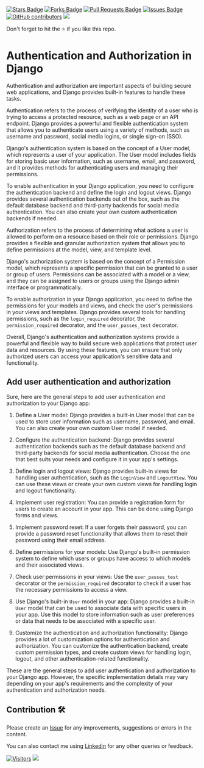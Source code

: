 <a href="https://github.com/drshahizan/learn-django/stargazers"><img src="https://img.shields.io/github/stars/drshahizan/learn-django" alt="Stars Badge"/></a>
<a href="https://github.com/drshahizan/learn-django/network/members"><img src="https://img.shields.io/github/forks/drshahizan/learn-django" alt="Forks Badge"/></a>
<a href="https://github.com/drshahizan/learn-django/pulls"><img src="https://img.shields.io/github/issues-pr/drshahizan/learn-django" alt="Pull Requests Badge"/></a>
<a href="https://github.com/drshahizan/learn-django/issues"><img src="https://img.shields.io/github/issues/drshahizan/learn-django" alt="Issues Badge"/></a>
<a href="https://github.com/drshahizan/learn-django/graphs/contributors"><img alt="GitHub contributors" src="https://img.shields.io/github/contributors/drshahizan/learn-django?color=2b9348"></a>
![](https://visitor-badge.glitch.me/badge?page_id=drshahizan/learn-django)

Don't forget to hit the :star: if you like this repo.
# Authentication and Authorization in Django

Authentication and authorization are important aspects of building secure web applications, and Django provides built-in features to handle these tasks.

Authentication refers to the process of verifying the identity of a user who is trying to access a protected resource, such as a web page or an API endpoint. Django provides a powerful and flexible authentication system that allows you to authenticate users using a variety of methods, such as username and password, social media logins, or single sign-on (SSO).

Django's authentication system is based on the concept of a User model, which represents a user of your application. The User model includes fields for storing basic user information, such as username, email, and password, and it provides methods for authenticating users and managing their permissions.

To enable authentication in your Django application, you need to configure the authentication backend and define the login and logout views. Django provides several authentication backends out of the box, such as the default database backend and third-party backends for social media authentication. You can also create your own custom authentication backends if needed.

Authorization refers to the process of determining what actions a user is allowed to perform on a resource based on their role or permissions. Django provides a flexible and granular authorization system that allows you to define permissions at the model, view, and template level.

Django's authorization system is based on the concept of a Permission model, which represents a specific permission that can be granted to a user or group of users. Permissions can be associated with a model or a view, and they can be assigned to users or groups using the Django admin interface or programmatically.

To enable authorization in your Django application, you need to define the permissions for your models and views, and check the user's permissions in your views and templates. Django provides several tools for handling permissions, such as the `login_required` decorator, the `permission_required` decorator, and the `user_passes_test` decorator.

Overall, Django's authentication and authorization systems provide a powerful and flexible way to build secure web applications that protect user data and resources. By using these features, you can ensure that only authorized users can access your application's sensitive data and functionality.

## Add user authentication and authorization
Sure, here are the general steps to add user authentication and authorization to your Django app:

1. Define a User model: Django provides a built-in User model that can be used to store user information such as username, password, and email. You can also create your own custom User model if needed.

2. Configure the authentication backend: Django provides several authentication backends such as the default database backend and third-party backends for social media authentication. Choose the one that best suits your needs and configure it in your app's settings.

3. Define login and logout views: Django provides built-in views for handling user authentication, such as the `LoginView` and `LogoutView`. You can use these views or create your own custom views for handling login and logout functionality.

4. Implement user registration: You can provide a registration form for users to create an account in your app. This can be done using Django forms and views.

5. Implement password reset: If a user forgets their password, you can provide a password reset functionality that allows them to reset their password using their email address.

6. Define permissions for your models: Use Django's built-in permission system to define which users or groups have access to which models and their associated views.

7. Check user permissions in your views: Use the `user_passes_test` decorator or the `permission_required` decorator to check if a user has the necessary permissions to access a view.

8. Use Django's built-in `User` model in your app: Django provides a built-in `User` model that can be used to associate data with specific users in your app. Use this model to store information such as user preferences or data that needs to be associated with a specific user.

9. Customize the authentication and authorization functionality: Django provides a lot of customization options for authentication and authorization. You can customize the authentication backend, create custom permission types, and create custom views for handling login, logout, and other authentication-related functionality.

These are the general steps to add user authentication and authorization to your Django app. However, the specific implementation details may vary depending on your app's requirements and the complexity of your authentication and authorization needs.
## Contribution 🛠️
Please create an [Issue](https://github.com/drshahizan/learn-django/issues) for any improvements, suggestions or errors in the content.

You can also contact me using [Linkedin](https://www.linkedin.com/in/drshahizan/) for any other queries or feedback.

[![Visitors](https://api.visitorbadge.io/api/visitors?path=https%3A%2F%2Fgithub.com%2Fdrshahizan&labelColor=%23697689&countColor=%23555555&style=plastic)](https://visitorbadge.io/status?path=https%3A%2F%2Fgithub.com%2Fdrshahizan)
![](https://hit.yhype.me/github/profile?user_id=81284918)


